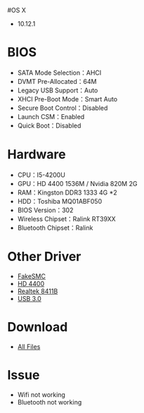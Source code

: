 #OS X
- 10.12.1


# BIOS
- SATA Mode Selection：AHCI
- DVMT Pre-Allocated：64M
- Legacy USB Support：Auto
- XHCI Pre-Boot Mode：Smart Auto
- Secure Boot Control：Disabled
- Launch CSM：Enabled
- Quick Boot：Disabled


# Hardware
- CPU：I5-4200U
- GPU：HD 4400 1536M / Nvidia 820M 2G
- RAM：Kingston DDR3 1333 4G *2
- HDD：Toshiba MQ01ABF050
- BIOS Version：302
- Wireless Chipset：Ralink RT39XX
- Bluetooth Chipset：Ralink


# Other Driver
- [FakeSMC](https://bitbucket.org/RehabMan/os-x-fakesmc-kozlek/downloads/RehabMan-FakeSMC-2016-0908.zip)
- [HD 4400](https://bitbucket.org/RehabMan/os-x-fake-pci-id/downloads/RehabMan-FakePCIID-2016-0820.zip)
- [Realtek 8411B](https://bitbucket.org/RehabMan/os-x-realtek-network/downloads/RehabMan-Realtek-Network-v2-2015-1230.zip)
- [USB 3.0](https://bitbucket.org/RehabMan/os-x-generic-usb3/downloads/RehabMan-Generic-USB3-2015-1215.zip)


# Download
* [All Files](https://bitbucket.org/ChengYouFang/hackintosh/downloads/X550LDV-0121B4210U_macOS%20Sierra.zip)


# Issue
- Wifi not working
- Bluetooth not working


![]()